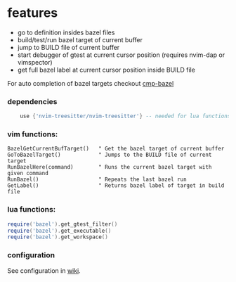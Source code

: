 # features
 - go to definition insides bazel files
 - build/test/run bazel target of current buffer
 - jump to BUILD file of current buffer
 - start debugger of gtest at current cursor position (requires nvim-dap or vimspector)
 - get full bazel label at current cursor position inside BUILD file
 
 For auto completion of bazel targets checkout [cmp-bazel](https://github.com/alexander-born/cmp-bazel)

### dependencies
```lua
    use {'nvim-treesitter/nvim-treesitter'} -- needed for lua functions (debugging bazel gtests)
```


### vim functions:
```viml
BazelGetCurrentBufTarget()   " Get the bazel target of current buffer
GoToBazelTarget()            " Jumps to the BUILD file of current target
RunBazelHere(command)        " Runs the current bazel target with given command
RunBazel()                   " Repeats the last bazel run
GetLabel()                   " Returns bazel label of target in build file
```

### lua functions:
```lua
require('bazel').get_gtest_filter()
require('bazel').get_executable()
require('bazel').get_workspace()
```

### configuration
See configuration in [wiki](https://github.com/alexander-born/bazel-vim/wiki).

